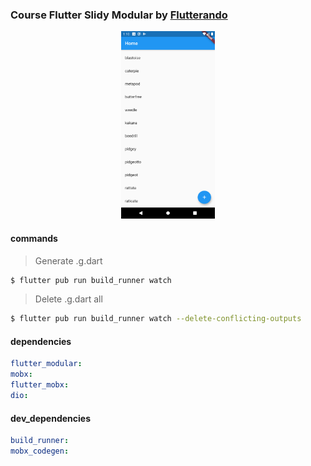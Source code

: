 ### Course Flutter Slidy Modular by [Flutterando](https://www.youtube.com/playlist?list=PLlBnICoI-g-dCE_JiJd7bJnEYbigkX7pq)


<p align="center">
  <img width="150" height="300" src="img/poke-api.png">
</p>


#### commands

> Generate .g.dart
```sh
$ flutter pub run build_runner watch
```

> Delete .g.dart all
```sh
$ flutter pub run build_runner watch --delete-conflicting-outputs
```


#### dependencies
```yaml
flutter_modular:
mobx:
flutter_mobx:
dio:
```

#### dev_dependencies
```yaml
build_runner:
mobx_codegen:
```